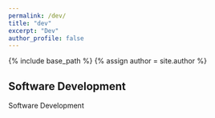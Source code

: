 ```yaml
---
permalink: /dev/
title: "dev"
excerpt: "Dev"
author_profile: false
---
```


{% include base_path %}
{% assign author = site.author %}

## Software Development

Software Development
